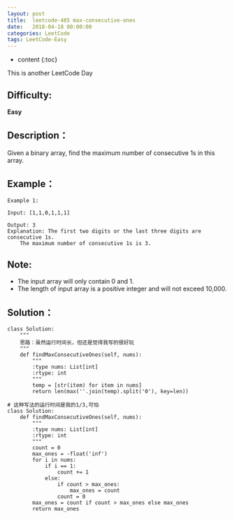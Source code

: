 ```yaml
---
layout: post
title:  leetcode-485 max-consecutive-ones
date:   2018-04-18 00:00:00
categories: LeetCode
tags: LeetCode-Easy
---
```


* content
{:toc}

This is another LeetCode Day

## Difficulty:

**Easy**

## Description：

Given a binary array, find the maximum number of consecutive 1s in this array.

## Example：

```
Example 1:

Input: [1,1,0,1,1,1]

Output: 3
Explanation: The first two digits or the last three digits are consecutive 1s.
    The maximum number of consecutive 1s is 3. 
```

## Note:

- The input array will only contain 0 and 1.
- The length of input array is a positive integer and will not exceed 10,000.

## Solution：

```
class Solution:
    """
    思路：虽然运行时间长，但还是觉得我写的很好玩
    """
    def findMaxConsecutiveOnes(self, nums):
        """
        :type nums: List[int]
        :rtype: int
        """
        temp = [str(item) for item in nums]
        return len(max(''.join(temp).split('0'), key=len))

# 这种写法的运行时间是我的1/3,可怕
class Solution:
    def findMaxConsecutiveOnes(self, nums):
        """
        :type nums: List[int]
        :rtype: int
        """
        count = 0
        max_ones = -float('inf')
        for i in nums:
            if i == 1:
                count += 1
            else:
                if count > max_ones:
                    max_ones = count
                count = 0
        max_ones = count if count > max_ones else max_ones
        return max_ones
```

